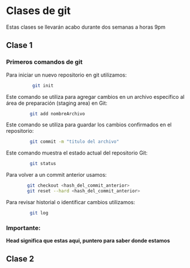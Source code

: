 # Clases de git
Estas clases se llevarán acabo durante dos semanas a horas 9pm

## Clase 1
### Primeros comandos de git
Para iniciar un nuevo repositorio en git utilizamos:

```bash
          git init
```
Este comando se utiliza para agregar cambios en un archivo específico al área de preparación (staging area) en Git:

```bash
         git add nombreArchivo
```

 Este comando se utiliza para guardar los cambios confirmados en el repositorio:
```bash
         git commit -m "titulo del archivo"
```

Este comando muestra el estado actual del repositorio Git:
```bash
         git status
```

Para volver a un commit anterior usamos:
```bash
        git checkout <hash_del_commit_anterior>
        git reset --hard <hash_del_commit_anterior>
```           

Para revisar historial o identificar cambios utilizamos:
```bash
         git log
```
### Importante:

**Head significa que estas aqui, puntero para saber donde estamos**

## Clase 2
